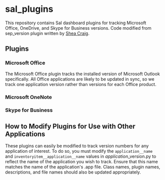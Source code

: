 # sal_plugins
This repository contains Sal dashboard plugins for tracking Microsoft Office, OneDrive, and Skype for Business versions. Code modified from sep_version plugin written by [Shea Craig](https://github.com/sheagcraig/sheagcraig_sal_plugins).


## Plugins
### Microsoft Office
The Microsoft Office plugin tracks the installed version of Microsoft Outlook specifically. All Office applications are likely to be updated in sync, so we track one application version rather than versions for each Office product.

### Microsoft OneNote

### Skype for Business


## How to Modify Plugins for Use with Other Applications
These plugins can easily be modified to track version numbers for any application of interest. To do so, you must modify the `application__name` and `inventoryitem__application__name` values in *application*_version.py to reflect the name of the application you wish to track. Ensure that this name matches the name of the application's .app file. Class names, plugin names, descriptions, and file names should also be updated appropriately.